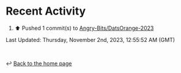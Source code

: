 # Recent Activity

<!--RECENT_ACTIVITY:start-->
1. ⬆️ Pushed 1 commit(s) to [Angry-Bits/DatsOrange-2023](https://github.com/Angry-Bits/DatsOrange-2023)<br>
<!--RECENT_ACTIVITY:end-->

<!--RECENT_ACTIVITY:last_update-->
Last Updated: Thursday, November 2nd, 2023, 12:55:52 AM (GMT)
<!--RECENT_ACTIVITY:last_update_end-->

<br>

↩️ [Back to the home page](/README.md)
